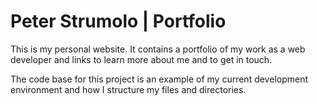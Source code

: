 # Peter Strumolo | Portfolio

This is my personal website. It contains a portfolio of my work as a web developer and links to learn more about me and to get in touch. 

The code base for this project is an example of my current development environment and how I structure my files and directories.

